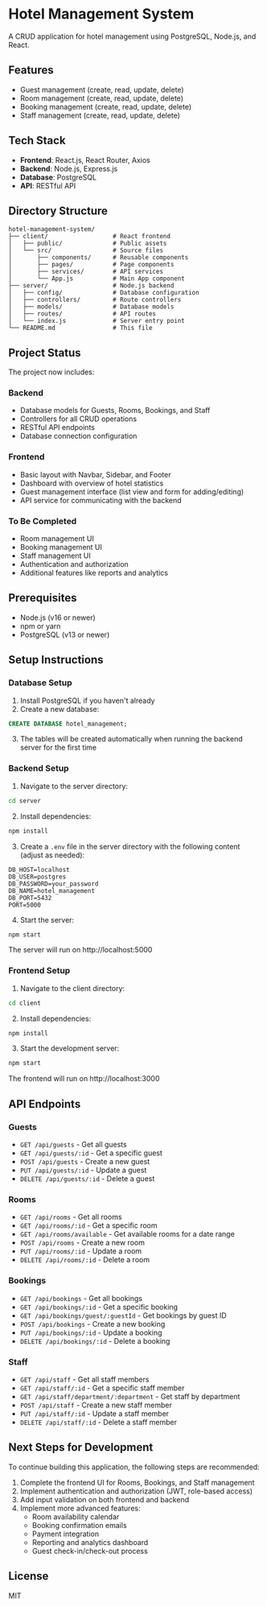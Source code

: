 # Hotel Management System

A CRUD application for hotel management using PostgreSQL, Node.js, and React.

## Features

- Guest management (create, read, update, delete)
- Room management (create, read, update, delete)
- Booking management (create, read, update, delete)
- Staff management (create, read, update, delete)

## Tech Stack

- **Frontend**: React.js, React Router, Axios
- **Backend**: Node.js, Express.js
- **Database**: PostgreSQL
- **API**: RESTful API

## Directory Structure

```
hotel-management-system/
├── client/                  # React frontend
│   ├── public/              # Public assets
│   └── src/                 # Source files
│       ├── components/      # Reusable components
│       ├── pages/           # Page components
│       ├── services/        # API services
│       └── App.js           # Main App component
├── server/                  # Node.js backend
│   ├── config/              # Database configuration
│   ├── controllers/         # Route controllers
│   ├── models/              # Database models
│   ├── routes/              # API routes
│   └── index.js             # Server entry point
└── README.md                # This file
```

## Project Status

The project now includes:

### Backend
- Database models for Guests, Rooms, Bookings, and Staff
- Controllers for all CRUD operations
- RESTful API endpoints
- Database connection configuration

### Frontend
- Basic layout with Navbar, Sidebar, and Footer
- Dashboard with overview of hotel statistics
- Guest management interface (list view and form for adding/editing)
- API service for communicating with the backend

### To Be Completed
- Room management UI
- Booking management UI
- Staff management UI
- Authentication and authorization
- Additional features like reports and analytics

## Prerequisites

- Node.js (v16 or newer)
- npm or yarn
- PostgreSQL (v13 or newer)

## Setup Instructions

### Database Setup

1. Install PostgreSQL if you haven't already
2. Create a new database:

```sql
CREATE DATABASE hotel_management;
```

3. The tables will be created automatically when running the backend server for the first time

### Backend Setup

1. Navigate to the server directory:

```bash
cd server
```

2. Install dependencies:

```bash
npm install
```

3. Create a `.env` file in the server directory with the following content (adjust as needed):

```
DB_HOST=localhost
DB_USER=postgres
DB_PASSWORD=your_password
DB_NAME=hotel_management
DB_PORT=5432
PORT=5000
```

4. Start the server:

```bash
npm start
```

The server will run on http://localhost:5000

### Frontend Setup

1. Navigate to the client directory:

```bash
cd client
```

2. Install dependencies:

```bash
npm install
```

3. Start the development server:

```bash
npm start
```

The frontend will run on http://localhost:3000

## API Endpoints

### Guests
- `GET /api/guests` - Get all guests
- `GET /api/guests/:id` - Get a specific guest
- `POST /api/guests` - Create a new guest
- `PUT /api/guests/:id` - Update a guest
- `DELETE /api/guests/:id` - Delete a guest

### Rooms
- `GET /api/rooms` - Get all rooms
- `GET /api/rooms/:id` - Get a specific room
- `GET /api/rooms/available` - Get available rooms for a date range
- `POST /api/rooms` - Create a new room
- `PUT /api/rooms/:id` - Update a room
- `DELETE /api/rooms/:id` - Delete a room

### Bookings
- `GET /api/bookings` - Get all bookings
- `GET /api/bookings/:id` - Get a specific booking
- `GET /api/bookings/guest/:guestId` - Get bookings by guest ID
- `POST /api/bookings` - Create a new booking
- `PUT /api/bookings/:id` - Update a booking
- `DELETE /api/bookings/:id` - Delete a booking

### Staff
- `GET /api/staff` - Get all staff members
- `GET /api/staff/:id` - Get a specific staff member
- `GET /api/staff/department/:department` - Get staff by department
- `POST /api/staff` - Create a new staff member
- `PUT /api/staff/:id` - Update a staff member
- `DELETE /api/staff/:id` - Delete a staff member

## Next Steps for Development

To continue building this application, the following steps are recommended:

1. Complete the frontend UI for Rooms, Bookings, and Staff management
2. Implement authentication and authorization (JWT, role-based access)
3. Add input validation on both frontend and backend
4. Implement more advanced features:
   - Room availability calendar
   - Booking confirmation emails
   - Payment integration
   - Reporting and analytics dashboard
   - Guest check-in/check-out process

## License

MIT